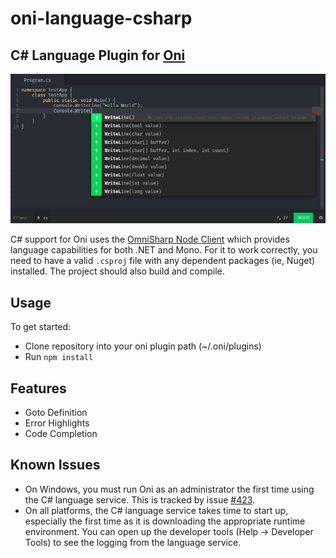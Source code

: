 # oni-language-csharp
## C# Language Plugin for [Oni](https://github.com/extr0py/oni) 

![screenshot](screenshot.png)

C# support for Oni uses the [OmniSharp Node Client](https://github.com/OmniSharp/omnisharp-node-client) which provides language capabilities for both .NET and Mono. For it to work correctly, you need to have a valid `.csproj` file with any dependent packages (ie, Nuget) installed. The project should also build and compile.

## Usage

To get started:

- Clone repository into your oni plugin path (~/.oni/plugins)
- Run `npm install`

## Features

- Goto Definition
- Error Highlights
- Code Completion

## Known Issues

- On Windows, you must run Oni as an administrator the first time using the C# language service. This is tracked by issue [#423](https://github.com/extr0py/oni/issues/423).
- On all platforms, the C# language service takes time to start up, especially the first time as it is downloading the appropriate runtime environment. You can open up the developer tools (Help -> Developer Tools) to see the logging from the language service.
